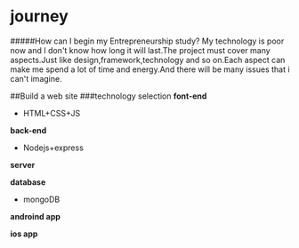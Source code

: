 # journey

#####How can I begin my Entrepreneurship study?
My technology is poor now and I don't know how long it will last.The project must cover many aspects.Just like design,framework,technology and so on.Each aspect can make me spend a lot of time and energy.And there will be many issues that i can't imagine.

##Build a web site
###technology selection
**font-end**

-  HTML+CSS+JS

**back-end**

-  Nodejs+express

**server**

**database**

- mongoDB

 **androind app**
 
 **ios app**

